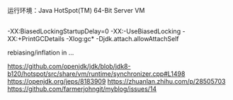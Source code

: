 运行环境：Java HotSpot(TM) 64-Bit Server VM

##  

-XX:BiasedLockingStartupDelay=0
-XX:-UseBiasedLocking
-XX:+PrintGCDetails
-Xlog:gc*
-Djdk.attach.allowAttachSelf

rebiasing/inflation in ...

https://github.com/openjdk/jdk/blob/jdk8-b120/hotspot/src/share/vm/runtime/synchronizer.cpp#L1498
https://openjdk.org/jeps/8183909
https://zhuanlan.zhihu.com/p/28505703
https://github.com/farmerjohngit/myblog/issues/14